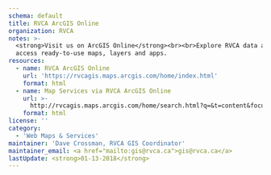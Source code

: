 ```yaml
---
schema: default
title: RVCA ArcGIS Online
organization: RVCA
notes: >-
  <strong>Visit us on ArcGIS Online</strong><br><br>Explore RVCA data and
  access ready-to-use maps, layers and apps.
resources:
  - name: RVCA ArcGIS Online
    url: 'https://rvcagis.maps.arcgis.com/home/index.html'
    format: html
  - name: Map Services via RVCA ArcGIS Online
    url: >-
      http://rvcagis.maps.arcgis.com/home/search.html?q=&t=content&focus=layers&restrict=true&q_orig=&sortField=numviews&sortOrder=desc
    format: html
license: ''
category:
  - 'Web Maps & Services'
maintainer: 'Dave Crossman, RVCA GIS Coordinator'
maintainer_email: <a href="mailto:gis@rvca.ca">gis@rvca.ca</a>
lastUpdate: <strong>01-13-2018</strong>
---
```

